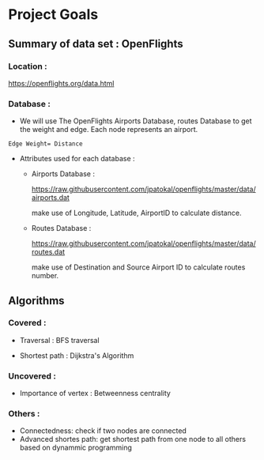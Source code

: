 # Project Goals

## Summary of data set : OpenFlights

### Location :

https://openflights.org/data.html

### Database :

- We will use The OpenFlights Airports Database, routes Database to get the weight and edge. Each node represents an airport. 

```
Edge Weight= Distance
```

- Attributes used for each database :

  - Airports Database : 

    https://raw.githubusercontent.com/jpatokal/openflights/master/data/airports.dat

    make use of Longitude, Latitude, AirportID to calculate distance. 

  - Routes Database : 

    https://raw.githubusercontent.com/jpatokal/openflights/master/data/routes.dat

    make use of Destination and Source Airport ID to calculate routes number. 

    

## Algorithms

### Covered :
- Traversal : BFS traversal 

- Shortest path : Dijkstra's Algorithm

### Uncovered :

- Importance of vertex : Betweenness centrality

### Others :
- Connectedness: check if two nodes are connected
- Advanced shortes path: get shortest path from one node to all others based on dynammic programming
